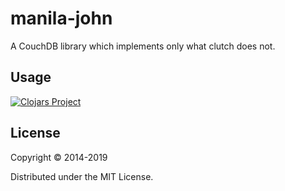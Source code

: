 ﻿# manila-john

A CouchDB library which implements only what clutch does not.

## Usage

[![Clojars Project](http://clojars.org/manila-john/latest-version.svg)](http://clojars.org/manila-john)

## License

Copyright © 2014-2019

Distributed under the MIT License.

